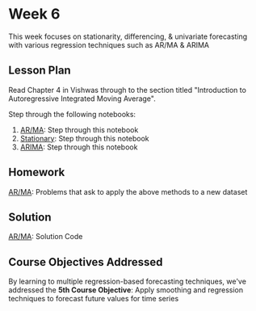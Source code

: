 # Week 6
This week focuses on stationarity, differencing, & univariate forecasting with various regression techniques such as AR/MA & ARIMA 

## Lesson Plan

Read Chapter 4 in Vishwas through to the section titled "Introduction to Autoregressive Integrated Moving Average".

Step through the following notebooks:
1. [AR/MA](les1-ar_and_ma.ipynb): Step through this notebook 
2. [Stationary](les1-stationary.ipynb): Step through this notebook 
3. [ARIMA](les3-arima.ipynb): Step through this notebook

## Homework

[AR/MA](hw1-arma.ipynb): Problems that ask to apply the above methods to a new dataset

## Solution

[AR/MA](sol1-arma.ipynb): Solution Code

## Course Objectives Addressed

By learning to multiple regression-based forecasting techniques, we've addressed the **5th Course Objective**: Apply smoothing and regression techniques to forecast future values for time series